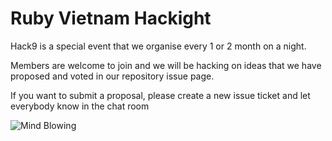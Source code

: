 # Ruby Vietnam Hackight

Hack9 is a special event that we organise every 1 or 2 month on a night.

Members are welcome to join and we will be hacking on ideas that we have proposed and voted in our repository issue page.

If you want to submit a proposal, please create a new issue ticket and let everybody know in the chat room

![Mind Blowing](http://www.reactiongifs.com/r/2013/10/adventure-time-mind-blown.gif)
